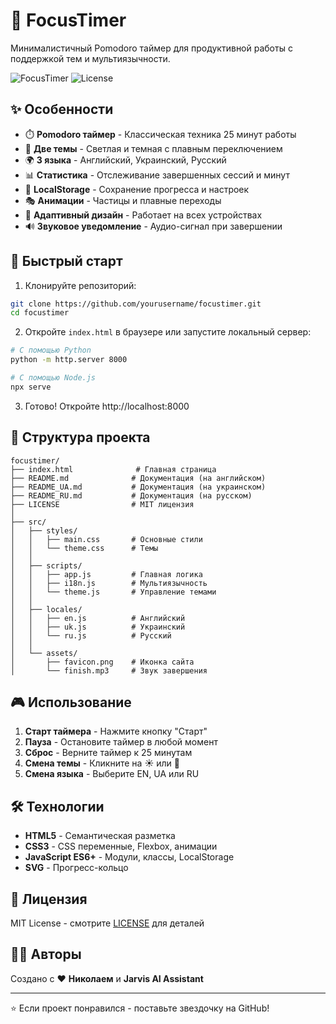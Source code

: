 # 🎯 FocusTimer

Минималистичный Pomodoro таймер для продуктивной работы с поддержкой тем и мультиязычности.

![FocusTimer](https://img.shields.io/badge/version-1.0.0-blue)
![License](https://img.shields.io/badge/license-MIT-green)

## ✨ Особенности

- ⏱️ **Pomodoro таймер** - Классическая техника 25 минут работы
- 🎨 **Две темы** - Светлая и темная с плавным переключением
- 🌍 **3 языка** - Английский, Украинский, Русский
- 📊 **Статистика** - Отслеживание завершенных сессий и минут
- 💾 **LocalStorage** - Сохранение прогресса и настроек
- 🎭 **Анимации** - Частицы и плавные переходы
- 📱 **Адаптивный дизайн** - Работает на всех устройствах
- 🔊 **Звуковое уведомление** - Аудио-сигнал при завершении

## 🚀 Быстрый старт

1. Клонируйте репозиторий:
```bash
git clone https://github.com/yourusername/focustimer.git
cd focustimer
```

2. Откройте `index.html` в браузере или запустите локальный сервер:
```bash
# С помощью Python
python -m http.server 8000

# С помощью Node.js
npx serve
```

3. Готово! Откройте http://localhost:8000

## 📁 Структура проекта

```
focustimer/
├── index.html              # Главная страница
├── README.md              # Документация (на английском)
├── README_UA.md           # Документация (на украинском)
├── README_RU.md           # Документация (на русском)
├── LICENSE                # MIT лицензия
│
├── src/
│   ├── styles/
│   │   ├── main.css       # Основные стили
│   │   └── theme.css      # Темы
│   │
│   ├── scripts/
│   │   ├── app.js         # Главная логика
│   │   ├── i18n.js        # Мультиязычность
│   │   └── theme.js       # Управление темами
│   │
│   ├── locales/
│   │   ├── en.js          # Английский
│   │   ├── uk.js          # Украинский
│   │   └── ru.js          # Русский
│   │
│   └── assets/
│       ├── favicon.png    # Иконка сайта
│       └── finish.mp3     # Звук завершения
```

## 🎮 Использование

1. **Старт таймера** - Нажмите кнопку "Старт"
2. **Пауза** - Остановите таймер в любой момент
3. **Сброс** - Верните таймер к 25 минутам
4. **Смена темы** - Кликните на ☀️ или 🌙
5. **Смена языка** - Выберите EN, UA или RU

## 🛠️ Технологии

- **HTML5** - Семантическая разметка
- **CSS3** - CSS переменные, Flexbox, анимации
- **JavaScript ES6+** - Модули, классы, LocalStorage
- **SVG** - Прогресс-кольцо

## 📝 Лицензия

MIT License - смотрите [LICENSE](LICENSE) для деталей

## 👨‍💻 Авторы

Создано с ❤️ **Николаем** и **Jarvis AI Assistant**

---

⭐ Если проект понравился - поставьте звездочку на GitHub!
